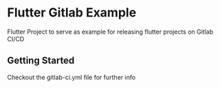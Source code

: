 # Flutter Gitlab Example

Flutter Project to serve as example for releasing flutter projects on Gitlab CI/CD

## Getting Started

Checkout the gitlab-ci.yml file for further info
